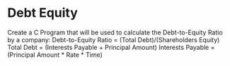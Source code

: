 # Debt Equity
Create a C Program that will be used to
calculate the Debt-to-Equity Ratio by a 
company: 
Debt-to-Equity Ratio = 
(Total Debt)/(Shareholders Equity)
Total Debt = 
(Interests Payable + Principal Amount)
Interests Payable = 
(Principal Amount * Rate * Time)